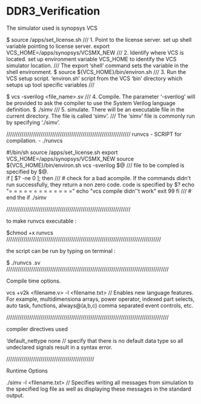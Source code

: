 # DDR3_Verification

The simulator used is synopsys VCS

$ source /apps/set_license.sh              /// 1. Point to the license server. set up shell variable pointing to license server. 
export VCS_HOME=/apps/synopsys/VCSMX_NEW  /// 2. Identify where VCS is located. set up environment variable VCS_HOME to identify the VCS simulator location.
                                         /// The export ‘shell’ command sets the variable in the shell environment. 
$ source ${VCS_HOME}/bin/environ.sh     /// 3. Run the VCS setup script. ‘environ.sh’ script from the VCS ‘bin’ directory which setups up tool specific variables
                                       /// 
 
 $ vcs -sverilog <file_name>.sv      /// 4. Compile. The parameter ‘-sverilog’ will be provided to ask the compiler to use the System Verilog language definition.
 $ ./simv                           /// 5. simulate. There will be an executable file in the current directory. The file is called ‘simv’. 
                                   /// The ‘simv’ file is commonly run by specifying ‘./simv’.
                                   
///////////////////////////////////////////////////////////////// runvcs - SCRIPT for compilation. - ./runvcs  

#!/bin/sh
source /apps/set_license.sh
export VCS_HOME=/apps/synopsys/VCSMX_NEW
source ${VCS_HOME}/bin/environ.sh
vcs -sverilog $@               ///   file to be compled is specified by $@.        
if [ $? -ne 0 ]; then          /// # check for a bad acompile. If the commands didn't run successfully, they return a non zero code. code is specified by $?
    echo "= = = = = = = = = = = = ="
    echo "vcs compile didn''t work"
    exit 99
fi                           /// # end the if
./simv

 /////////////////////////////////////////////////////////////////
 
 to make runvcs executable :
 
 $chmod +x runvcs
 /////////////////////////////////////////////////////////////////////////////////
 
 the script can be run by typing on terminal :
 
 $ ./runvcs <filename>.sv
 /////////////////////////////////////////////////////////////////////////////////////
 
 Compile time options. 
 
 vcs +v2k <filename.v> -l <filename.txt> // Enables new language features. For example, multidimensiona arrays, power operator, indexed part selects, auto task, functions, always@(a,b,c) comma separated event controls, etc.  
 
 /////////////////////////////////////////////////////////////////////////////////////
 
 compiler directives used 
 
‘default_nettype none // specify that there is no default data type so all undeclared signals result in a syntax error. 

 //////////////////////////////////////////////
 
 Runtime Options
 
 ./simv -l <filename.txt> // Specifies writing all messages from simulation to the specified log file as well as displaying these messages in the standard output.
 
